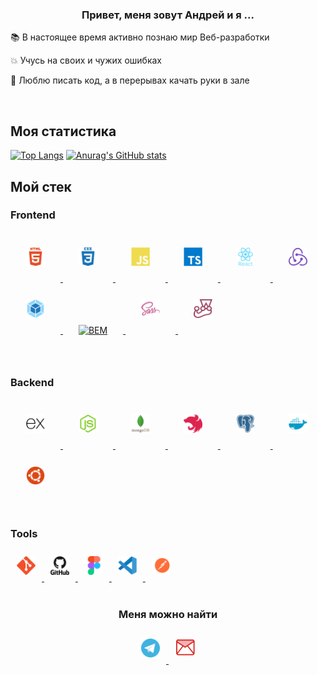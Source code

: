 ### <div align="center">Привет, меня зовут Андрей и я ...</div>  

📚 В настоящее время активно познаю мир Веб-разработки  
  
💥 Учусь на своих и чужих ошибках  
  
💪 Люблю писать код, а в перерывах качать руки в зале  
  
</br>

## Моя статистика

[![Top Langs](https://github-readme-stats.vercel.app/api/top-langs/?username=sbldor&theme=swift)](https://github.com/anuraghazra/github-readme-stats)
[![Anurag's GitHub stats](https://github-readme-stats.vercel.app/api?username=sbldor&show_icons=true&theme=swift)](https://github.com/anuraghazra/github-readme-stats)

## Мой стек 

### Frontend  

<div>
  <a href="https://en.wikipedia.org/wiki/HTML5" target="_blank"><img style="margin: 25px" src="./icon/html.svg" alt="HTML5" height="30" />
  </a> 
  <a href="https://www.w3schools.com/css/" target="_blank"><img style="margin: 25px" src="./icon/css.svg" alt="CSS3" height="30" />
  </a>
  <a href="https://www.javascript.com/" target="_blank"><img style="margin: 25px"  src="./icon/js.svg" alt="JavaScript" height="30" />
  </a>
  <a href="https://www.typescriptlang.org/" target="_blank"><img style="margin: 25px" src="./icon/ts.svg" alt="TypeScript" height="30" />
  </a>
  <a href="https://reactjs.org/" target="_blank"><img style="margin: 25px" src="./icon/react.svg" alt="React" height="30" />
  </a>
  <a href="https://redux.js.org/" target="_blank"><img style="margin: 25px" src="./icon/redux.svg" alt="Redux" height="30" />
  </a>
  <a href="https://webpack.js.org/" target="_blank"><img style="margin: 25px" src="./icon/wp.svg" alt="Webpack" height="30" />
  </a>
  <a href="http://getbem.com/" target="_blank"><img style="margin: 25px" src="https://profilinator.rishav.dev/skills-assets/bem.svg" alt="BEM" height="30" />
  </a>  
  <a href="https://sass-lang.com/" target="_blank"><img style="margin: 25px" src="./icon/sass.svg" alt="Sass" height="30" />
  </a>
  <a href="https://jestjs.io/" target="_blank"><img style="margin: 25px" src="./icon/jest.svg" alt="Jest" height="30" />
  </a>
</div>

<br/>

### Backend   
<div>
  <a href="https://expressjs.com/" target="_blank"><img style="margin: 25px"  src="./icon/ex.svg" alt="Express" height="30" />
  </a>
  <a href="https://nodejs.org/en/" target="_blank"><img style="margin: 25px"  src="./icon/node.svg" alt="Node" height="30" />
  </a>
  <a href="https://www.mongodb.com/" target="_blank"><img style="margin: 25px"  src="./icon/mongo.svg" alt="Mongo" height="30" />
  </a>
  <a href="https://nestjs.com/" target="_blank"><img style="margin: 25px"  src="./icon/nestjs.svg" alt="Node" height="30" />
  </a>
  <a href="https://www.postgresql.org/" target="_blank"><img style="margin: 25px"  src="./icon/postgres.svg" alt="Postgres" height="30" />
  </a>
  <a href="https://www.docker.com/" target="_blank"><img style="margin: 25px"  src="./icon/docker.svg" alt="Docker" height="30" />
  </a>
  <a href="https://ubuntu.com/" target="_blank"><img style="margin: 25px"  src="./icon/ubuntu.svg" alt="Ubuntu" height="30" />
  </a>
</div>

<br/>


### Tools 
<div>
<a href="https://git-scm.com/" target="_blank"><img style="margin: 10px" src="./icon/git.svg" alt="Git" height="30" />
</a>
<a href="https://github.com/sbldor" target="_blank"><img style="margin: 10px" src="./icon/github.svg" alt="GitHub" height="30" />
</a>
<a href="https://www.figma.com/" target="_blank"><img style="margin: 10px" src="./icon/figma.svg" alt="Figma" height="30" />
</a>
<a href="https://code.visualstudio.com/" target="_blank"><img style="margin: 10px" src="./icon/vscode.svg" alt="vs" height="30" />
<a href="https://www.postman.com/" target="_blank"><img style="margin: 10px" src="./icon/postman.svg" alt="postman" height="30" />
</a>
</div>

<br/>  

### <div align="center">Меня можно найти</div>

<div align="center">
<a href="https://t.me/sbldor" target="_blank"><img style="margin: 10px" src="./icon/tg.svg" alt="Telegram" height="30" />
</a>
<a href="mailto:sydor.a@yandex.ru" target="_blank"><img style="margin: 10px" src="./icon/mail.svg" alt="Ya.ru" height="32" />
</a>
</div>




